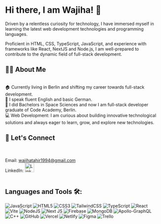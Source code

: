 <h1>Hi there, I am Wajiha! 👋 </h1>

Driven by a relentless curiosity for technology, I have immersed myself in learning the latest web development technologies and programming languages. <br>

Proficient in HTML, CSS, TypeScript, JavaScript, and experience with frameworks like React, NextJS and Node.js, I am well-prepared to contribute to the dynamic field of full-stack development.
##
<h2>👧🏻 About Me</h2><br>
🏠 Currently living in Berlin and shifting my career towards full-stack development. <br>
💬 I speak fluent English and basic German. <br>
🏢 I did Bachelors in Space Sciences and now I am full-stack developer graduate of Code Academy, Berlin. <br>
💻 Web Development: I am curious about building innovative technological solutions and always eager to learn, grow, and explore new technologies.

##
 <h2>🚀 Let's Connect </h2><br>
<br>
Email: <a href="mailto:wajihatahir1994@gmail.com">wajihatahir1994@gmail.com</a>
<br>
LinkedIn: 
<a href="https://www.linkedin.com/in/wajiha-tahir-569803124/">
<img src="https://upload.wikimedia.org/wikipedia/commons/thumb/8/81/LinkedIn_icon.svg/2048px-LinkedIn_icon.svg.png" alt="LinkedIn-icon" width="30px" height="30px"/>
</a>
<br>
<br>

<h2>Languages and Tools 🛠️: </h2>

![JavaScript](https://img.shields.io/badge/javascript-%23323330.svg?style=for-the-badge&logo=javascript&logoColor=%23F7DF1E)
![HTML5](https://img.shields.io/badge/html5-%23E34F26.svg?style=for-the-badge&logo=html5&logoColor=white)
![CSS3](https://img.shields.io/badge/css3-%231572B6.svg?style=for-the-badge&logo=css3&logoColor=white)
![TailwindCSS](https://img.shields.io/badge/tailwindcss-%2338B2AC.svg?style=for-the-badge&logo=tailwind-css&logoColor=white)
![TypeScript](https://img.shields.io/badge/typescript-%23007ACC.svg?style=for-the-badge&logo=typescript&logoColor=white)
![React](https://img.shields.io/badge/react-%2320232a.svg?style=for-the-badge&logo=react&logoColor=%2361DAFB)
![Vite](https://img.shields.io/badge/vite-%23646CFF.svg?style=for-the-badge&logo=vite&logoColor=white)
![NodeJS](https://img.shields.io/badge/node.js-6DA55F?style=for-the-badge&logo=node.js&logoColor=white)
![Next JS](https://img.shields.io/badge/Next-black?style=for-the-badge&logo=next.js&logoColor=white)
![Firebase](https://img.shields.io/badge/firebase-%23039BE5.svg?style=for-the-badge&logo=firebase)
![MongoDB](https://img.shields.io/badge/MongoDB-%234ea94b.svg?style=for-the-badge&logo=mongodb&logoColor=white)
![Apollo-GraphQL](https://img.shields.io/badge/-ApolloGraphQL-311C87?style=for-the-badge&logo=apollo-graphql)
![C++](https://img.shields.io/badge/c++-%2300599C.svg?style=for-the-badge&logo=c%2B%2B&logoColor=white)
![GitHub](https://img.shields.io/badge/github-%23121011.svg?style=for-the-badge&logo=github&logoColor=white)
![Vercel](https://img.shields.io/badge/vercel-%23000000.svg?style=for-the-badge&logo=vercel&logoColor=white)
![Netlify](https://img.shields.io/badge/netlify-%23000000.svg?style=for-the-badge&logo=netlify&logoColor=#00C7B7)
![Figma](https://img.shields.io/badge/figma-%23F24E1E.svg?style=for-the-badge&logo=figma&logoColor=white)
![Trello](https://img.shields.io/badge/Trello-%23026AA7.svg?style=for-the-badge&logo=Trello&logoColor=white)





